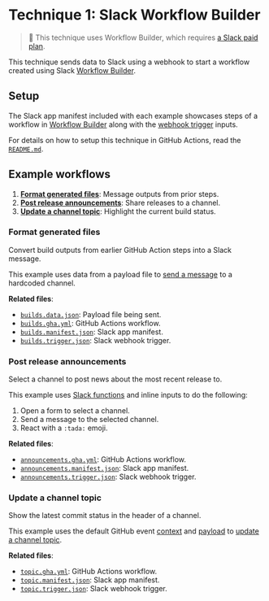# Technique 1: Slack Workflow Builder

> :memo: This technique uses Workflow Builder, which requires
> [a Slack paid plan][plans].

This technique sends data to Slack using a webhook to start a workflow created
using Slack [Workflow Builder][wfb].

## Setup

The Slack app manifest included with each example showcases steps of a workflow
in [Workflow Builder][wfb] along with the [webhook trigger][triggers] inputs.

For details on how to setup this technique in GitHub Actions, read the
[`README.md`][setup].

## Example workflows

1. [**Format generated files**](#format-generated-files): Message outputs from
   prior steps.
2. [**Post release announcements**](#post-release-announcements): Share releases
   to a channel.
3. [**Update a channel topic**](#update-a-channel-topic): Highlight the current
   build status.

### Format generated files

Convert build outputs from earlier GitHub Action steps into a Slack message.

This example uses data from a payload file to [send a message][send_message] to
a hardcoded channel.

**Related files**:

- [`builds.data.json`](./builds.data.json): Payload file being sent.
- [`builds.gha.yml`](./builds.gha.yml): GitHub Actions workflow.
- [`builds.manifest.json`](./builds.manifest.json): Slack app manifest.
- [`builds.trigger.json`](./builds.trigger.json): Slack webhook trigger.

### Post release announcements

Select a channel to post news about the most recent release to.

This example uses [Slack functions][functions] and inline inputs to do the
following:

1. Open a form to select a channel.
2. Send a message to the selected channel.
3. React with a `:tada:` emoji.

**Related files**:

- [`announcements.gha.yml`](./announcements.gha.yml): GitHub Actions workflow.
- [`announcements.manifest.json`](./announcements.manifest.json): Slack app
  manifest.
- [`announcements.trigger.json`](./announcements.trigger.json): Slack webhook
  trigger.

### Update a channel topic

Show the latest commit status in the header of a channel.

This example uses the default GitHub event [context][event-context] and
[payload][event-payload] to [update a channel topic][update_channel_topic].

**Related files**:

- [`topic.gha.yml`](./topic.gha.yml): GitHub Actions workflow.
- [`topic.manifest.json`](./topic.manifest.json): Slack app manifest.
- [`topic.trigger.json`](./topic.trigger.json): Slack webhook trigger.

[event-context]: https://github.com/actions/toolkit/blob/main/packages/github/src/context.ts#L6
[event-payload]: https://docs.github.com/en/webhooks/webhook-events-and-payloads
[functions]: https://api.slack.com/automation/functions
[giphy]: https://giphy.com
[send_message]: https://api.slack.com/reference/functions/send_message
[plans]: https://slack.com/pricing
[setup]: https://github.com/slackapi/slack-github-action/blob/main/README.md#technique-1-slack-workflow-builder
[triggers]: https://api.slack.com/automation/triggers/webhook
[update_channel_topic]: https://api.slack.com/reference/functions/update_channel_topic
[wfb]: https://slack.com/features/workflow-automation
